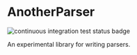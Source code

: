 # AnotherParser

<img
  src="https://github.com/MarkNahabedian/AnotherParser.jl/workflows/CI/badge.svg"
  alt="continuous integration test status badge" />

An experimental library for writing parsers.
